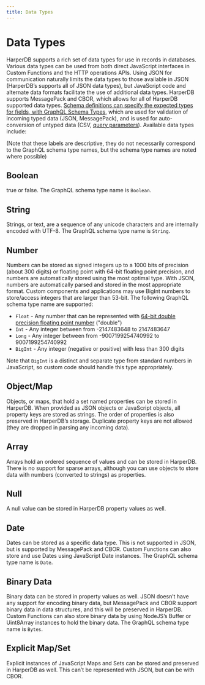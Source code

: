 ```yaml
---
title: Data Types
---
```


# Data Types

HarperDB supports a rich set of data types for use in records in databases. Various data types can be used from both direct JavaScript interfaces in Custom Functions and the HTTP operations APIs. Using JSON for communication naturally limits the data types to those available in JSON (HarperDB’s supports all of JSON data types), but JavaScript code and alternate data formats facilitate the use of additional data types. HarperDB supports MessagePack and CBOR, which allows for all of HarperDB supported data types. [Schema definitions can specify the expected types for fields, with GraphQL Schema Types](../developers/applications/defining-schemas), which are used for validation of incoming typed data (JSON, MessagePack), and is used for auto-conversion of untyped data (CSV, [query parameters](../developers/rest)). Available data types include:

(Note that these labels are descriptive, they do not necessarily correspond to the GraphQL schema type names, but the schema type names are noted where possible)

## Boolean

true or false. The GraphQL schema type name is `Boolean`.

## String

Strings, or text, are a sequence of any unicode characters and are internally encoded with UTF-8. The GraphQL schema type name is `String`.

## Number

Numbers can be stored as signed integers up to a 1000 bits of precision (about 300 digits) or floating point with 64-bit floating point precision, and numbers are automatically stored using the most optimal type. With JSON, numbers are automatically parsed and stored in the most appropriate format. Custom components and applications may use BigInt numbers to store/access integers that are larger than 53-bit. The following GraphQL schema type name are supported:

- `Float` - Any number that can be represented with [64-bit double precision floating point number](https://en.wikipedia.org/wiki/Double-precision_floating-point_format) ("double")
- `Int` - Any integer between from -2147483648 to 2147483647
- `Long` - Any integer between from -9007199254740992 to 9007199254740992
- `BigInt` - Any integer (negative or positive) with less than 300 digits

Note that `BigInt` is a distinct and separate type from standard numbers in JavaScript, so custom code should handle this type appropriately.

## Object/Map

Objects, or maps, that hold a set named properties can be stored in HarperDB. When provided as JSON objects or JavaScript objects, all property keys are stored as strings. The order of properties is also preserved in HarperDB’s storage. Duplicate property keys are not allowed (they are dropped in parsing any incoming data).

## Array

Arrays hold an ordered sequence of values and can be stored in HarperDB. There is no support for sparse arrays, although you can use objects to store data with numbers (converted to strings) as properties.

## Null

A null value can be stored in HarperDB property values as well.

## Date

Dates can be stored as a specific data type. This is not supported in JSON, but is supported by MessagePack and CBOR. Custom Functions can also store and use Dates using JavaScript Date instances. The GraphQL schema type name is `Date`.

## Binary Data

Binary data can be stored in property values as well. JSON doesn’t have any support for encoding binary data, but MessagePack and CBOR support binary data in data structures, and this will be preserved in HarperDB. Custom Functions can also store binary data by using NodeJS’s Buffer or Uint8Array instances to hold the binary data. The GraphQL schema type name is `Bytes`.

## Explicit Map/Set

Explicit instances of JavaScript Maps and Sets can be stored and preserved in HarperDB as well. This can’t be represented with JSON, but can be with CBOR.
